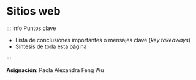 # Sitios web

::: info Puntos clave

- Lista de conclusiones importantes o mensajes clave (_key takeaways_)
- Síntesis de toda esta página

:::

**Asignación**: Paola Alexandra Feng Wu
